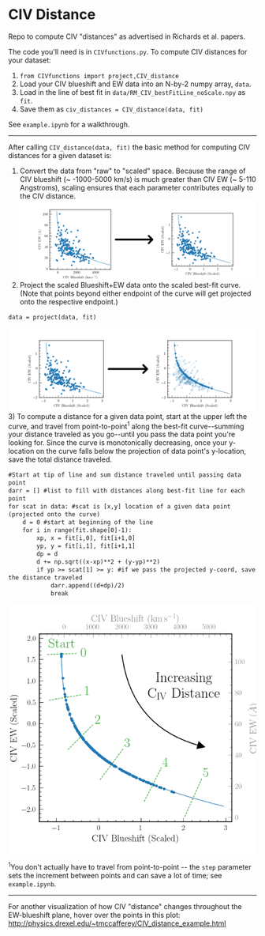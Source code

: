 # CIV Distance
Repo to compute CIV "distances" as advertised in Richards et al. papers.

The code you'll need is in ``CIVfunctions.py``.  To compute CIV distances for your dataset:

1) ``from CIVfunctions import project,CIV_distance``
2) Load your CIV blueshift and EW data into an N-by-2 numpy array, ``data``.
3) Load in the line of best fit in ``data/RM_CIV_bestFitLine_noScale.npy`` as ``fit``.
4) Save them as ``civ_distances = CIV_distance(data, fit)``

See ``example.ipynb`` for a walkthrough.

----

After calling ``CIV_distance(data, fit)`` the basic method for computing CIV distances for a given dataset is:

1) Convert the data from "raw" to "scaled" space.  Because the range of CIV blueshift (~ -1000-5000 km/s) is much greater than CIV EW (~ 5-110 Angstroms), scaling ensures that each parameter contributes equally to the CIV distance.
![alt text](https://github.com/RichardsGroup/CIV_Distance/blob/main/imgs/scale_data.png)
2) Project the scaled Blueshift+EW data onto the scaled best-fit curve.  (Note that points beyond either endpoint of the curve will get projected onto the respective endpoint.)
```
data = project(data, fit) 
```
![alt text](https://github.com/RichardsGroup/CIV_Distance/blob/main/imgs/project_scaled.png)
3) To compute a distance for a given data point, start at the upper left the curve, and travel from point-to-point<sup>1</sup> along the best-fit curve--summing your distance traveled as you go--until you pass the data point you're looking for.  Since the curve is monotonically decreasing, once your y-location on the curve falls below the projection of data point's y-location, save the total distance traveled.   
```
#Start at tip of line and sum distance traveled until passing data point
darr = [] #list to fill with distances along best-fit line for each point
for scat in data: #scat is [x,y] location of a given data point (projected onto the curve)
    d = 0 #start at beginning of the line
    for i in range(fit.shape[0]-1):
        xp, x = fit[i,0], fit[i+1,0]
        yp, y = fit[i,1], fit[i+1,1] 
        dp = d
        d += np.sqrt((x-xp)**2 + (y-yp)**2)
        if yp >= scat[1] >= y: #if we pass the projected y-coord, save the distance traveled
            darr.append((d+dp)/2)
            break
```
![alt text](https://github.com/RichardsGroup/CIV_Distance/blob/main/imgs/distance_path.png)

<sup>1</sup>You don't actually have to travel from point-to-point -- the ``step`` parameter sets the increment between points and can save a lot of time; see ``example.ipynb``. 

----

For another visualization of how CIV "distance" changes throughout the EW-blueshift plane, hover over the points in this plot: http://physics.drexel.edu/~tmccafferey/CIV_distance_example.html
